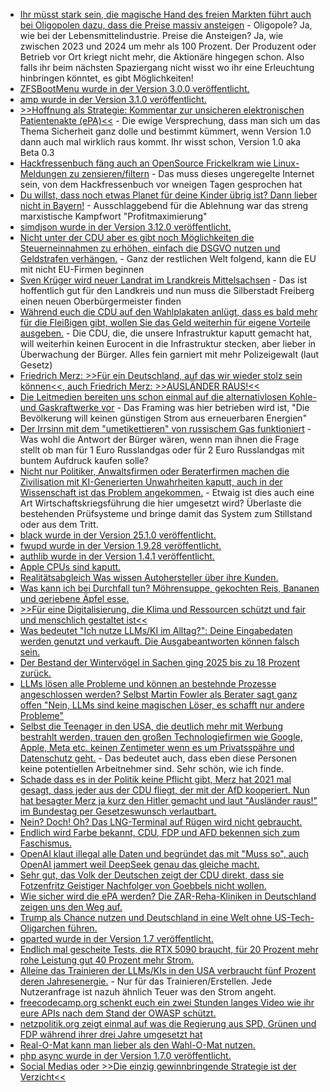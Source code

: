 * [Ihr müsst stark sein, die magische Hand des freien Markten führt auch bei Oligopolen dazu, dass die Preise massiv ansteigen](https://blog.fefe.de/?ts=996847c0) - Oligopole? Ja, wie bei der Lebensmittelindustrie. Preise die Ansteigen? Ja, wie zwischen 2023 und 2024 um mehr als 100 Prozent. Der Produzent oder Betrieb vor Ort kriegt nicht mehr, die Aktionäre hingegen schon. Also falls ihr beim nächsten Spaziergang nicht wisst wo ihr eine Erleuchtung hinbringen könntet, es gibt Möglichkeiten!
* [ZFSBootMenu wurde in der Version 3.0.0 veröffentlicht.](https://github.com/zbm-dev/zfsbootmenu/releases/tag/v3.0.0)
* [amp wurde in der Version 3.1.0 veröffentlicht.](https://github.com/amphp/amp/releases/tag/v3.1.0)
* [>>Hoffnung als Strategie: Kommentar zur unsicheren elektronischen Patientenakte (ePA)<<](https://www.kuketz-blog.de/hoffnung-als-strategie-kommentar-zur-unsicheren-elektronischen-patientenakte-epa/) - Die ewige Versprechung, dass man sich um das Thema Sicherheit ganz dolle und bestimmt kümmert, wenn Version 1.0 dann auch mal wirklich raus kommt. Ihr wisst schon, Version 1.0 aka Beta 0.3
* [Hackfressenbuch fäng auch an OpenSource Frickelkram wie Linux-Meldungen zu zensieren/filtern](https://blog.fefe.de/?ts=99696e3f) - Das muss dieses ungeregelte Internet sein, von dem Hackfressenbuch vor wneigen Tagen gesprochen hat
* [Du willst, dass noch etwas Planet für deine Kinder übrig ist? Dann lieber nicht in Bayern!](https://blog.fefe.de/?ts=99694efd) - Ausschlaggebend für die Ablehnung war das streng marxistische Kampfwort "Profitmaximierung"
* [simdjson wurde in der Version 3.12.0 veröffentlicht.](https://github.com/simdjson/simdjson/releases/tag/v3.12.0)
* [Nicht unter der CDU aber es gibt noch Möglichkeiten die Steuerneinnahmen zu erhöhen, einfach die DSGVO nutzen und Geldstrafen verhängen.](https://noyb.eu/de/data-protection-day-only-13-cases-eu-dpas-result-fine) - Ganz der restlichen Welt folgend, kann die EU mit nicht EU-Firmen beginnen
* [Sven Krüger wird neuer Landrat im Lrandkreis Mittelsachsen](https://www.freie-waehler-mittelsachsen.de/index.php/53-neues-design-5) - Das ist hoffentlich gut für den Landkreis und nun muss die Silberstadt Freiberg einen neuen Oberbürgermeister finden
* [Während euch die CDU auf den Wahlplakaten anlügt, dass es bald mehr für die Fleißigen gibt, wollen Sie das Geld weiterhin für eigene Vorteile ausgeben.](https://netzpolitik.org/2025/massenueberwachungsplaene-der-union-trump-geleckt/) - Die CDU, die, die unsere Infrastruktur kaputt gemacht hat, will weiterhin keinen Eurocent in die Infrastruktur stecken, aber lieber in Überwachung der Bürger. Alles fein garniert mit mehr Polizeigewalt (laut Gesetz)
* [Friedrich Merz: >>Für ein Deutschland, auf das wir wieder stolz sein können<<, auch Friedrich Merz: >>AUSLÄNDER RAUS!<<](https://blog.fefe.de/?ts=99679da0)
* [Die Leitmedien bereiten uns schon einmal auf die alternativlosen Kohle- und Gaskraftwerke vor](https://blog.fefe.de/?ts=9967e805) - Das Framing was hier betrieben wird ist, "Die Bevölkerung will keinen günstigen Strom aus erneuerbaren Energien"
* [Der Irrsinn mit dem "umetikettieren" von russischem Gas funktioniert](https://blog.fefe.de/?ts=99667995) - Was wohl die Antwort der Bürger wären, wenn man ihnen die Frage stellt ob man für 1 Euro Russlandgas oder für 2 Euro Russlandgas mit buntem Aufdruck kaufen solle?
* [Nicht nur Politiker, Anwaltsfirmen oder Beraterfirmen machen die Zivilisation mit KI-Generierten Unwahrheiten kaputt, auch in der Wissenschaft ist das Problem angekommen.](https://blog.fefe.de/?ts=9966732c) - Etwaig ist dies auch eine Art Wirtschaftskriegsführung die hier umgesetzt wird? Überlaste die bestehenden Prüfsysteme und bringe damit das System zum Stillstand oder aus dem Tritt.
* [black wurde in der Version 25.1.0 veröffentlicht.](https://github.com/psf/black/releases/tag/25.1.0)
* [fwupd wurde in der Version 1.9.28 veröffentlicht.](https://github.com/fwupd/fwupd/releases/tag/1.9.28)
* [authlib wurde in der Version 1.4.1 veröffentlicht.](https://github.com/lepture/authlib/releases/tag/v1.4.1)
* [Apple CPUs sind kaputt.](https://blog.fefe.de/?ts=99679c66)
* [Realitätsabgleich Was wissen Autohersteller über ihre Kunden.](https://netzpolitik.org/2025/intimes-ueberwachungsinstrument-das-wissen-autohersteller-ueber-dich-und-dein-fahrzeug/)
* [Was kann ich bei Durchfall tun? Möhrensuppe, gekochten Reis, Bananen und geriebene Äpfel esse.](https://www.kostbarenatur.net/hausmittel-gegen-durchfall/)
* [>>Für eine Digitalisierung, die Klima und Ressourcen schützt und fair und menschlich gestaltet ist<<](https://www.ccc.de/de/updates/2025/btw26-bb)
* [Was bedeutet "Ich nutze LLMs/KI im Alltag?": Deine Eingabedaten werden genutzt und verkauft. Die Ausgabeantworten können falsch sein.](https://www.borncity.com/blog/2025/01/28/ki-im-alltag-was-verbraucher-wissen-sollten/)
* [Der Bestand der Wintervögel in Sachen ging 2025 bis zu 18 Prozent zurück.](https://sachsen.nabu.de/news/2025/35851.html)
* [LLMs lösen alle Probleme und können an bestehnde Prozesse angeschlossen werden? Selbst Martin Fowler als Berater sagt ganz offen "Nein, LLMs sind keine magischen Löser, es schafft nur andere Probleme"](https://martinfowler.com/articles/gen-ai-patterns/)
* [Selbst die Teenager in den USA, die deutlich mehr mit Werbung bestrahlt werden, trauen den großen Technologiefirmen wie Google, Apple, Meta etc. keinen Zentimeter wenn es um Privatsspähre und Datenschutz geht.](https://blog.fefe.de/?ts=99647cb4) - Das bedeutet auch, dass eben diese Personen keine potentiellen Arbeitnehmer sind. Sehr schön, wie ich finde.
* [Schade dass es in der Politik keine Pflicht gibt, Merz hat 2021 mal gesagt, dass jeder aus der CDU fliegt, der mit der AfD kooperiert. Nun hat besagter Merz ja kurz den Hitler gemacht und laut "Ausländer raus!" im Bundestag per Gesetzeswunsch verlautbart.](https://blog.fefe.de/?ts=99647bd6)
* [Nein? Doch! Oh? Das LNG-Terminal auf Rügen wird nicht gebraucht.](https://blog.fefe.de/?ts=9964610c)
* [Endlich wird Farbe bekannt, CDU, FDP und AFD bekennen sich zum Faschismus.](https://blog.fefe.de/?ts=99649cde)
* [OpenAI klaut illegal alle Daten und begründet das mit "Muss so", auch OpenAI jammert weil DeepSeek genau das gleiche macht.](https://blog.fefe.de/?ts=99648670)
* [Sehr gut, das Volk der Deutschen zeigt der CDU direkt, dass sie Fotzenfritz Geistiger Nachfolger von Goebbels nicht wollen.](https://blog.fefe.de/?ts=99650707)
* [Wie sicher wird die ePA werden? Die ZAR-Reha-Kliniken in Deutschland zeigen uns den Weg auf.](https://blog.fefe.de/?ts=996553d1)
* [Trump als Chance nutzen und Deutschland in eine Welt ohne US-Tech-Oligarchen führen.](https://www.kuketz-blog.de/unplugtrump-was-dem-internet-jetzt-droht-und-was-die-chance-ist/)
* [gparted wurde in der Version 1.7 veröffentlicht.](https://www.phoronix.com/news/GParted-1.7-Released)
* [Endlich mal gescheite Tests, die RTX 5090 braucht, für 20 Prozent mehr rohe Leistung gut 40 Prozent mehr Strom.](https://www.phoronix.com/review/nvidia-rtx5080-rtx5090-linux/6)
* [Alleine das Trainieren der LLMs/KIs in den USA verbraucht fünf Prozent deren Jahresenergie.](https://netzpolitik.org/2025/generative-ki-klimaschaedlich-by-design/) - Nur für das Trainieren/Erstellen. Jede Nutzeranfrage ist nazuh ähnlich Teuer was den Strom angeht.
* [freecodecamp.org schenkt euch ein zwei Stunden langes Video wie ihr eure APIs nach dem Stand der OWASP schützt.](https://www.freecodecamp.org/news/learn-the-basics-of-api-security/)
* [netzpolitik.org zeigt einmal auf was die Regierung aus SPD, Grünen und FDP während ihrer drei Jahre umgesetzt hat](https://netzpolitik.org/2025/netzpolitische-bilanz-welche-ihrer-ziele-hat-die-ampel-erreicht-und-welche-nicht/)
* [Real-O-Mat kann man lieber als den Wahl-O-Mat nutzen.](https://netzpolitik.org/2025/real-o-mat-taten-zaehlen-mehr-als-worte/)
* [php async wurde in der Version 1.7.0 veröffentlicht.](https://github.com/spatie/async/releases/tag/1.7.0)
* [Social Medias oder >>Die einzig gewinnbringende Strategie ist der Verzicht<<](https://www.kuketz-blog.de/warum-das-argument-man-muesse-in-sozialen-netzwerken-bleiben-um-opposition-zu-leisten-voelliger-unsinn-ist/)

